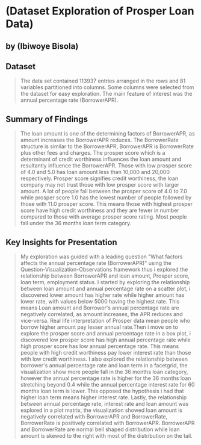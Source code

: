 # (Dataset Exploration of Prosper Loan Data)
## by (Ibiwoye Bisola)


## Dataset

> The data set contained 113937 entries arranged in the rows and 81 variables partitioned into columns. Some columns were selected from the dataset for easy exploration. The main feature of interest was the annual percentage rate (BorrowerAPR). 


## Summary of Findings

> The loan amount is one of the determining factors of BorrowerAPR, as amount increases the BorrowerAPR reduces. The BorrowerRate structure is similar to the  BorrowerAPR, BorrowerAPR is BorrowerRate plus other fees and charges. The prosper score which is a determinant of credit worthiness influences the loan amount and resultantly influence the BorrowerAPR. Those with low prosper score of 4.0 and 5.0 has loan amount less than 10,000 and 20,000 respectively. Prosper score signifies credit worthiness, the loan company may not trust those with low prosper score with larger amount. A lot of people fall between the prosper score of 4.0 to 7.0 while prosper score 1.0 has the lowest number of people followed by those with 11.0 prosper score. This means those with highest prosper score have high credit worthiness and they are fewer in number compared to those with average prosper score rating. Most people fall under the 36 months loan term category.


## Key Insights for Presentation

> My exploration was guided with a leading question "What factors affects the annual percentage rate (BorrowerAPR)" using the Question-Visualization-Observations framework thus i explored the relationship between BorrowerAPR and loan amount, Prosper score, loan term, employment status. I started by exploring the relationship between loan amount and annual percentage rate on a scatter plot, i discovered lower amount has higher rate while higher amount has lower rate, with values below 5000 having the highest rate. This means Loan amount and Borrower's annual percentage rate are negatively correlated, as amount increases, the APR reduces and vice-versa. Real life interpretation of Prosper data mean people who borrow higher amount pay lesser annual rate.Then i move on to explore the prosper score and annual percentage rate in a box plot, i discovered low prosper score has high annual percentage rate while high prosper score has low annual percentage rate. This means people with high credit worthiness pay lower interest rate than those with low credit worthiness. I also explored the relationship between borrower's annual percentage rate and loan term in a facetgrid, the visualization show more people fall in the 36 months loan category, however the annual percentage rate is higher for the 36 months loan stretching beyond 0.4 while the annual percentage interest rate for 60 months loan term is lower. This opposed the hypothesis i had that higher loan term means higher interest rate. Lastly, the relationship between annual percentage rate, interest rate and loan amount was explored in a plot matrix, the visualization showed loan amount is negatively correlated with BorrowerAPR and BorrowerRate, BorrowerRate is positively correlated with BorrowerAPR. BorrowerAPR and BorrowerRate are normal bell shaped distribution while loan amount is skewed to the right with most of the distribution on the tail.